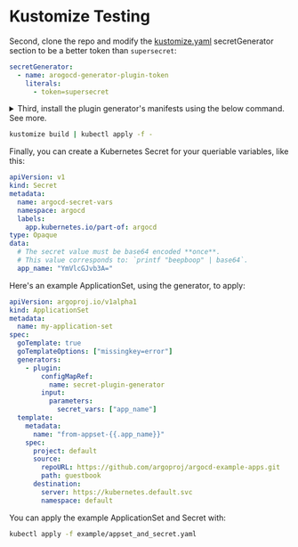 # Kustomize Testing

Second, clone the repo and modify the [kustomize.yaml](./kustomization.yaml) secretGenerator section to be a better token than `supersecret`:

```yaml
secretGenerator:
  - name: arogocd-generator-plugin-token
    literals:
      - token=supersecret
```

<details>
  <summary>Third, install the plugin generator's manifests using the below command. See more.</summary>

The manifests assume that Argo CD is installed in the `argocd` namespace, and you want to install the plugin generator in the same namespace. This kustomize command your secret above to be used for the ENTRYPOINT script for the Docker container in the small [deployment](./manifests/deployment.yaml) we create.

</details>

```bash
kustomize build | kubectl apply -f -
```

Finally, you can create a Kubernetes Secret for your queriable variables, like this:
```yaml
apiVersion: v1
kind: Secret
metadata:
  name: argocd-secret-vars
  namespace: argocd
  labels:
    app.kubernetes.io/part-of: argocd
type: Opaque
data:
  # The secret value must be base64 encoded **once**.
  # This value corresponds to: `printf "beepboop" | base64`.
  app_name: "YmVlcGJvb3A="
```

Here's an example ApplicationSet, using the generator, to apply:
```yaml
apiVersion: argoproj.io/v1alpha1
kind: ApplicationSet
metadata:
  name: my-application-set
spec:
  goTemplate: true
  goTemplateOptions: ["missingkey=error"]
  generators:
    - plugin:
        configMapRef:
          name: secret-plugin-generator
        input:
          parameters:
            secret_vars: ["app_name"]
  template:
    metadata:
      name: "from-appset-{{.app_name}}"
    spec:
      project: default
      source:
        repoURL: https://github.com/argoproj/argocd-example-apps.git
        path: guestbook
      destination:
        server: https://kubernetes.default.svc
        namespace: default
```

You can apply the example ApplicationSet and Secret with:

```bash
kubectl apply -f example/appset_and_secret.yaml
```
